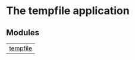 

# The tempfile application #


## Modules ##


<table width="100%" border="0" summary="list of modules">
<tr><td><a href="http://github.com/nexkap/tempfile/blob/master/doc/tempfile.md" class="module">tempfile</a></td></tr></table>

